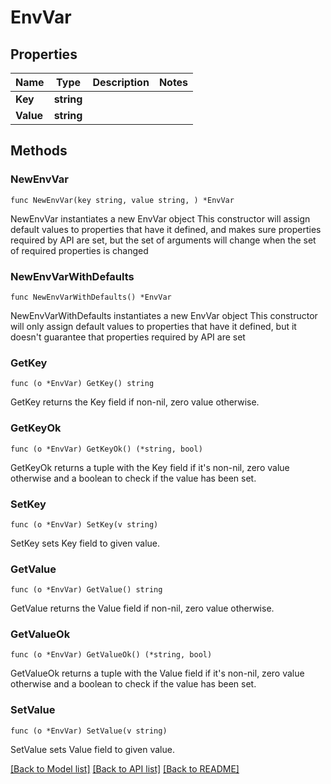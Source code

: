# EnvVar

## Properties

Name | Type | Description | Notes
------------ | ------------- | ------------- | -------------
**Key** | **string** |  | 
**Value** | **string** |  | 

## Methods

### NewEnvVar

`func NewEnvVar(key string, value string, ) *EnvVar`

NewEnvVar instantiates a new EnvVar object
This constructor will assign default values to properties that have it defined,
and makes sure properties required by API are set, but the set of arguments
will change when the set of required properties is changed

### NewEnvVarWithDefaults

`func NewEnvVarWithDefaults() *EnvVar`

NewEnvVarWithDefaults instantiates a new EnvVar object
This constructor will only assign default values to properties that have it defined,
but it doesn't guarantee that properties required by API are set

### GetKey

`func (o *EnvVar) GetKey() string`

GetKey returns the Key field if non-nil, zero value otherwise.

### GetKeyOk

`func (o *EnvVar) GetKeyOk() (*string, bool)`

GetKeyOk returns a tuple with the Key field if it's non-nil, zero value otherwise
and a boolean to check if the value has been set.

### SetKey

`func (o *EnvVar) SetKey(v string)`

SetKey sets Key field to given value.


### GetValue

`func (o *EnvVar) GetValue() string`

GetValue returns the Value field if non-nil, zero value otherwise.

### GetValueOk

`func (o *EnvVar) GetValueOk() (*string, bool)`

GetValueOk returns a tuple with the Value field if it's non-nil, zero value otherwise
and a boolean to check if the value has been set.

### SetValue

`func (o *EnvVar) SetValue(v string)`

SetValue sets Value field to given value.



[[Back to Model list]](../README.md#documentation-for-models) [[Back to API list]](../README.md#documentation-for-api-endpoints) [[Back to README]](../README.md)



